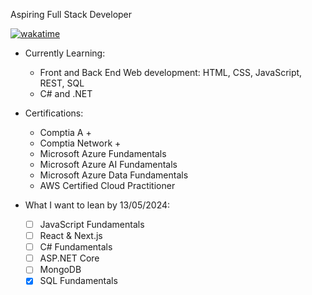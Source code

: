 Aspiring Full Stack Developer

[![wakatime](https://wakatime.com/badge/user/c5e02bf1-d238-430c-b9c3-b6d83d2c3032.svg)](https://wakatime.com/@c5e02bf1-d238-430c-b9c3-b6d83d2c3032)

* Currently Learning: 
  	- Front and Back End Web development: HTML, CSS, JavaScript, REST, SQL
  	- C# and .NET
    
* Certifications:
  	- Comptia A +  
  	- Comptia Network +
  	- Microsoft Azure Fundamentals 
  	- Microsoft Azure AI Fundamentals 
  	- Microsoft Azure Data Fundamentals
  	- AWS Certified Cloud Practitioner

* What I want to lean by 13/05/2024:
    - [ ] JavaScript Fundamentals
    - [ ] React & Next.js
    - [ ] C# Fundamentals
    - [ ] ASP.NET Core
    - [ ] MongoDB
    - [x] SQL Fundamentals

